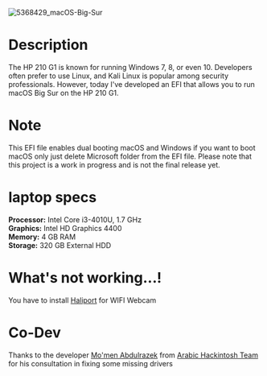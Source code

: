 
![5368429_macOS-Big-Sur](https://github.com/MedoX71T/macOS-BigSur-EFI-File-For-HP-210-G1/assets/53842328/d0fa91df-cd52-438a-8709-70ed757ac8a3)

# Description
The HP 210 G1 is known for running Windows 7, 8, or even 10. Developers often prefer to use Linux, and Kali Linux is popular among security professionals. However, today I've developed an EFI that allows you to run macOS Big Sur on the HP 210 G1.
# Note
This EFI file enables dual booting macOS and Windows if you want to boot macOS only just delete Microsoft folder from the EFI file. Please note that this project is a work in progress and is not the final release yet.
# laptop specs
**Processor:** Intel Core i3-4010U, 1.7 GHz  
**Graphics:** Intel HD Graphics 4400  
**Memory:** 4 GB RAM  
**Storage:** 320 GB External HDD
# What's not working...!
You have to install [Haliport]() for WIFI 
Webcam
# Co-Dev
Thanks to the developer [Mo'men Abdulrazek](https://www.facebook.com/MOMEN.abdulrazek.ali?mibextid=ZbWKwL) from [Arabic Hackintosh Team](https://www.facebook.com/groups/Arabic.hackintosh/?ref=share&mibextid=qtnXGe) for his consultation in fixing some missing drivers
